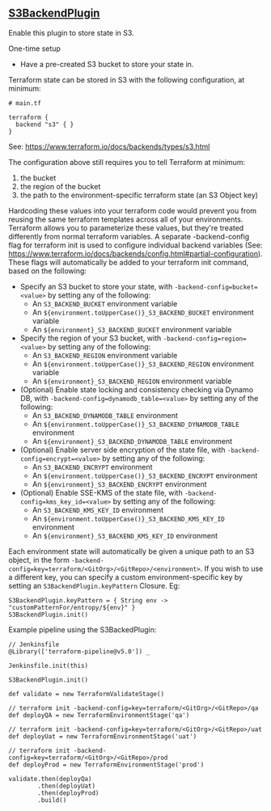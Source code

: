 ## [S3BackendPlugin](../src/S3BackendPlugin.groovy)

Enable this plugin to store state in S3.

One-time setup

* Have a pre-created S3 bucket to store your state in.

Terraform state can be stored in S3 with the following configuration, at minimum:

```
# main.tf

terraform {
  backend "s3" { }
}
```

See: https://www.terraform.io/docs/backends/types/s3.html

The configuration above still requires you to tell Terraform at minimum:
1. the bucket
2. the region of the bucket
3. the path to the environment-specific terraform state (an S3 Object key)

Hardcoding these values into your terraform code would prevent you from reusing the same terraform templates across all of your environments.  Terraform allows you to parameterize these values, but they're treated differently from normal terraform variables.  A separate -backend-config flag for terraform init is used to configure individual backend variables (See: https://www.terraform.io/docs/backends/config.html#partial-configuration).  These flags will automatically be added to your terraform init command, based on the following:

* Specify an S3 bucket to store your state, with `-backend-config=bucket=<value>` by setting any of the following:
    * An `S3_BACKEND_BUCKET` environment variable
    * An `${environment.toUpperCase()}_S3_BACKEND_BUCKET` environment variable
    * An `${environment}_S3_BACKEND_BUCKET` environment variable
* Specify the region of your S3 bucket, with `-backend-config=region=<value>` by setting any of the following:
    * An `S3_BACKEND_REGION` environment variable
    * An `${environment.toUpperCase()}_S3_BACKEND_REGION` environment variable
    * An `${environment}_S3_BACKEND_REGION` environment variable
* (Optional) Enable state locking and consistency checking via Dynamo DB, with `-backend-config=dynamodb_table=<value>` by setting any of the following:
    * An `S3_BACKEND_DYNAMODB_TABLE` environment
    * An `${environment.toUpperCase()}_S3_BACKEND_DYNAMODB_TABLE` environment
    * An `${environment}_S3_BACKEND_DYNAMODB_TABLE` environment
* (Optional) Enable server side encryption of the state file, with `-backend-config=encrypt=<value>` by setting any of the following:
    * An `S3_BACKEND_ENCRYPT` environment
    * An `${environment.toUpperCase()}_S3_BACKEND_ENCRYPT` environment
    * An `${environment}_S3_BACKEND_ENCRYPT` environment
* (Optional) Enable SSE-KMS of the state file, with `-backend-config=kms_key_id=<value>` by setting any of the following:
    * An `S3_BACKEND_KMS_KEY_ID` environment
    * An `${environment.toUpperCase()}_S3_BACKEND_KMS_KEY_ID` environment
    * An `${environment}_S3_BACKEND_KMS_KEY_ID` environment

Each environment state will automatically be given a unique path to an S3 object, in the form `-backend-config=key=terraform/<GitOrg>/<GitRepo>/<environment>`.  If you wish to use a different key, you can specify a custom environment-specific key by setting an `S3BackendPlugin.keyPattern` Closure. Eg:

```
S3BackendPlugin.keyPattern = { String env -> "customPatternFor/entropy/${env}" }
S3BackendPlugin.init()
```

Example pipeline using the S3BackedPlugin:

```
// Jenkinsfile
@Library(['terraform-pipeline@v5.0']) _

Jenkinsfile.init(this)

S3BackendPlugin.init()

def validate = new TerraformValidateStage()

// terraform init -backend-config=key=terraform/<GitOrg>/<GitRepo>/qa
def deployQA = new TerraformEnvironmentStage('qa')

// terraform init -backend-config=key=terraform/<GitOrg>/<GitRepo>/uat
def deployUat = new TerraformEnvironmentStage('uat')

// terraform init -backend-config=key=terraform/<GitOrg>/<GitRepo>/prod
def deployProd = new TerraformEnvironmentStage('prod')

validate.then(deployQa)
        .then(deployUat)
        .then(deployProd)
        .build()
```

